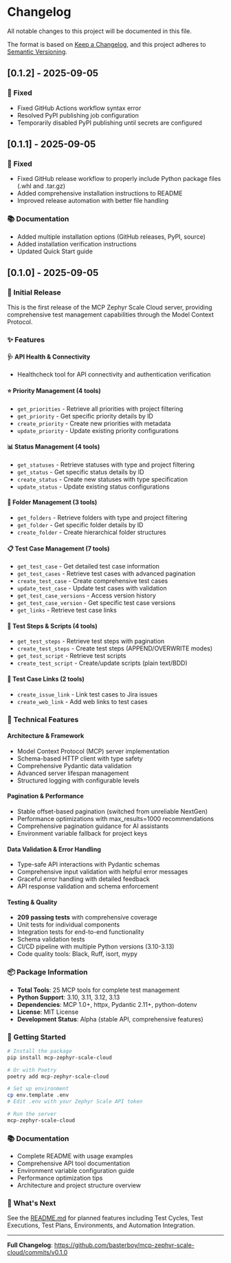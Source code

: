 # Changelog

All notable changes to this project will be documented in this file.

The format is based on [Keep a Changelog](https://keepachangelog.com/en/1.0.0/),
and this project adheres to [Semantic Versioning](https://semver.org/spec/v2.0.0.html).

## [0.1.2] - 2025-09-05

### 🔧 Fixed
- Fixed GitHub Actions workflow syntax error
- Resolved PyPI publishing job configuration
- Temporarily disabled PyPI publishing until secrets are configured

## [0.1.1] - 2025-09-05

### 🔧 Fixed
- Fixed GitHub release workflow to properly include Python package files (.whl and .tar.gz)
- Added comprehensive installation instructions to README
- Improved release automation with better file handling

### 📚 Documentation
- Added multiple installation options (GitHub releases, PyPI, source)
- Added installation verification instructions
- Updated Quick Start guide

## [0.1.0] - 2025-09-05

### 🎉 Initial Release

This is the first release of the MCP Zephyr Scale Cloud server, providing comprehensive test management capabilities through the Model Context Protocol.

### ✨ Features

#### **🩺 API Health & Connectivity**
- Healthcheck tool for API connectivity and authentication verification

#### **⭐ Priority Management (4 tools)**
- `get_priorities` - Retrieve all priorities with project filtering
- `get_priority` - Get specific priority details by ID
- `create_priority` - Create new priorities with metadata
- `update_priority` - Update existing priority configurations

#### **📊 Status Management (4 tools)**
- `get_statuses` - Retrieve statuses with type and project filtering
- `get_status` - Get specific status details by ID
- `create_status` - Create new statuses with type specification
- `update_status` - Update existing status configurations

#### **📁 Folder Management (3 tools)**
- `get_folders` - Retrieve folders with type and project filtering
- `get_folder` - Get specific folder details by ID
- `create_folder` - Create hierarchical folder structures

#### **📋 Test Case Management (7 tools)**
- `get_test_case` - Get detailed test case information
- `get_test_cases` - Retrieve test cases with advanced pagination
- `create_test_case` - Create comprehensive test cases
- `update_test_case` - Update test cases with validation
- `get_test_case_versions` - Access version history
- `get_test_case_version` - Get specific test case versions
- `get_links` - Retrieve test case links

#### **📝 Test Steps & Scripts (4 tools)**
- `get_test_steps` - Retrieve test steps with pagination
- `create_test_steps` - Create test steps (APPEND/OVERWRITE modes)
- `get_test_script` - Retrieve test scripts
- `create_test_script` - Create/update scripts (plain text/BDD)

#### **🔗 Test Case Links (2 tools)**
- `create_issue_link` - Link test cases to Jira issues
- `create_web_link` - Add web links to test cases

### 🔧 Technical Features

#### **Architecture & Framework**
- Model Context Protocol (MCP) server implementation
- Schema-based HTTP client with type safety
- Comprehensive Pydantic data validation
- Advanced server lifespan management
- Structured logging with configurable levels

#### **Pagination & Performance**
- Stable offset-based pagination (switched from unreliable NextGen)
- Performance optimizations with max_results=1000 recommendations
- Comprehensive pagination guidance for AI assistants
- Environment variable fallback for project keys

#### **Data Validation & Error Handling**
- Type-safe API interactions with Pydantic schemas
- Comprehensive input validation with helpful error messages
- Graceful error handling with detailed feedback
- API response validation and schema enforcement

#### **Testing & Quality**
- **209 passing tests** with comprehensive coverage
- Unit tests for individual components
- Integration tests for end-to-end functionality
- Schema validation tests
- CI/CD pipeline with multiple Python versions (3.10-3.13)
- Code quality tools: Black, Ruff, isort, mypy

### 📦 Package Information

- **Total Tools**: 25 MCP tools for complete test management
- **Python Support**: 3.10, 3.11, 3.12, 3.13
- **Dependencies**: MCP 1.0+, httpx, Pydantic 2.11+, python-dotenv
- **License**: MIT License
- **Development Status**: Alpha (stable API, comprehensive features)

### 🚀 Getting Started

```bash
# Install the package
pip install mcp-zephyr-scale-cloud

# Or with Poetry
poetry add mcp-zephyr-scale-cloud

# Set up environment
cp env.template .env
# Edit .env with your Zephyr Scale API token

# Run the server
mcp-zephyr-scale-cloud
```

### 📚 Documentation

- Complete README with usage examples
- Comprehensive API tool documentation
- Environment variable configuration guide
- Performance optimization tips
- Architecture and project structure overview

### 🎯 What's Next

See the [README.md](README.md) for planned features including Test Cycles, Test Executions, Test Plans, Environments, and Automation Integration.

---

**Full Changelog**: https://github.com/basterboy/mcp-zephyr-scale-cloud/commits/v0.1.0
